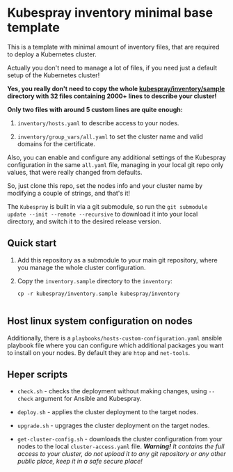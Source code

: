 # Kubespray inventory minimal base template

This is a template with minimal amount of inventory files, that are required to
deploy a Kubernetes cluster.

Actually you don't need to manage a lot of files, if you need just a default
setup of the Kubernetes cluster!

**Yes, you really don't need to copy the whole
[kubespray/inventory/sample](https://github.com/kubernetes-sigs/kubespray/tree/master/inventory/sample)
directory with 32 files containing 2000+ lines to describe your cluster!**

**Only two files with around 5 custom lines are quite enough:**

1. `inventory/hosts.yaml` to describe access to your nodes.

2. `inventory/group_vars/all.yaml` to set the cluster name and valid domains for
   the certificate.

Also, you can enable and configure any additional settings of the Kubespray
configuration in the same `all.yaml` file, managing in your local git repo only
values, that were really changed from defaults.

So, just clone this repo, set the nodes info and your cluster name by modifying
a couple of strings, and that's it!

The `Kubespray` is built in via a git submodule, so run the
`git submodule update --init --remote --recursive` to download it into your
local directory, and switch it to the desired release version.

## Quick start

1. Add this repository as a submodule to your main git repository, where you
   manage the whole cluster configuration.

2. Copy the `inventory.sample` directory to the `inventory`:
   ```
   cp -r kubespray/inventory.sample kubespray/inventory


## Host linux system configuration on nodes

Additionally, there is a `playbooks/hosts-custom-configuration.yaml` ansible
playbook file where you can configure which additional packages you want to
install on your nodes. By default they are `htop` and `net-tools`.


## Heper scripts

- `check.sh` - checks the deployment without making changes, using `--check`
  argument for Ansible and Kubespray.

- `deploy.sh` - applies the cluster deployment to the target nodes.

- `upgrade.sh` - upgrages the cluster deployment on the target nodes.

- `get-cluster-config.sh` - downloads the cluster configuration from your nodes
to the local `cluster-access.yaml` file. ***Warning!** It contains the full
access to your cluster, do not upload it to any git repository or any other
public place, keep it in a safe secure place!*
